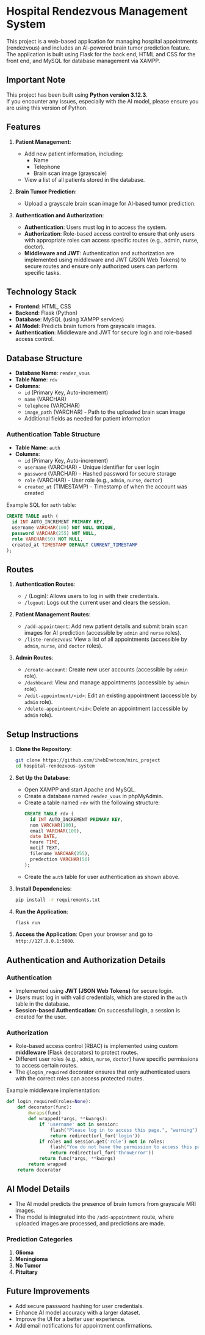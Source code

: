# Hospital Rendezvous Management System

This project is a web-based application for managing hospital appointments (rendezvous) and includes an AI-powered brain tumor prediction feature. The application is built using Flask for the back end, HTML and CSS for the front end, and MySQL for database management via XAMPP.

## Important Note

This project has been built using **Python version 3.12.3**.  
If you encounter any issues, especially with the AI model, please ensure you are using this version of Python.

## Features

1. **Patient Management**:
   - Add new patient information, including:
     - Name
     - Telephone
     - Brain scan image (grayscale)
   - View a list of all patients stored in the database.

2. **Brain Tumor Prediction**:
   - Upload a grayscale brain scan image for AI-based tumor prediction.

3. **Authentication and Authorization**:
   - **Authentication**: Users must log in to access the system.
   - **Authorization**: Role-based access control to ensure that only users with appropriate roles can access specific routes (e.g., admin, nurse, doctor).
   - **Middleware and JWT**: Authentication and authorization are implemented using middleware and JWT (JSON Web Tokens) to secure routes and ensure only authorized users can perform specific tasks.

## Technology Stack

- **Frontend**: HTML, CSS
- **Backend**: Flask (Python)
- **Database**: MySQL (using XAMPP services)
- **AI Model**: Predicts brain tumors from grayscale images.
- **Authentication**: Middleware and JWT for secure login and role-based access control.

## Database Structure

- **Database Name**: `rendez_vous`
- **Table Name**: `rdv`
- **Columns**:
  - `id` (Primary Key, Auto-increment)
  - `name` (VARCHAR)
  - `telephone` (VARCHAR)
  - `image_path` (VARCHAR) - Path to the uploaded brain scan image
  - Additional fields as needed for patient information

### Authentication Table Structure

- **Table Name**: `auth`
- **Columns**:
  - `id` (Primary Key, Auto-increment)
  - `username` (VARCHAR) - Unique identifier for user login
  - `password` (VARCHAR) - Hashed password for secure storage
  - `role` (VARCHAR) - User role (e.g., `admin`, `nurse`, `doctor`)
  - `created_at` (TIMESTAMP) - Timestamp of when the account was created

Example SQL for `auth` table:

```sql
CREATE TABLE auth (
  id INT AUTO_INCREMENT PRIMARY KEY,
  username VARCHAR(100) NOT NULL UNIQUE,
  password VARCHAR(255) NOT NULL,
  role VARCHAR(50) NOT NULL,
  created_at TIMESTAMP DEFAULT CURRENT_TIMESTAMP
);
```

## Routes

1. **Authentication Routes**:
   - `/` (Login): Allows users to log in with their credentials.
   - `/logout`: Logs out the current user and clears the session.

2. **Patient Management Routes**:
   - `/add-appointment`: Add new patient details and submit brain scan images for AI prediction (accessible by `admin` and `nurse` roles).
   - `/liste-rendezvous`: View a list of all appointments (accessible by `admin`, `nurse`, and `doctor` roles).

3. **Admin Routes**:
   - `/create-account`: Create new user accounts (accessible by `admin` role).
   - `/dashboard`: View and manage appointments (accessible by `admin` role).
   - `/edit-appointment/<id>`: Edit an existing appointment (accessible by `admin` role).
   - `/delete-appointment/<id>`: Delete an appointment (accessible by `admin` role).

## Setup Instructions

1. **Clone the Repository**:
   ```bash
   git clone https://github.com/ihebEnetcom/mini_project
   cd hospital-rendezvous-system
   ```

2. **Set Up the Database**:
   - Open XAMPP and start Apache and MySQL.
   - Create a database named `rendez_vous` in phpMyAdmin.
   - Create a table named `rdv` with the following structure:
     ```sql
     CREATE TABLE rdv (
       id INT AUTO_INCREMENT PRIMARY KEY,
       nom VARCHAR(100),
       email VARCHAR(100),
       date DATE,
       heure TIME,
       motif TEXT,
       filename VARCHAR(255),
       predection VARCHAR(50)
     );
     ```
   - Create the `auth` table for user authentication as shown above.

3. **Install Dependencies**:
   ```bash
   pip install -r requirements.txt
   ```

4. **Run the Application**:
   ```bash
   flask run
   ```

5. **Access the Application**:
   Open your browser and go to `http://127.0.0.1:5000`.

## Authentication and Authorization Details

### Authentication

- Implemented using **JWT (JSON Web Tokens)** for secure login.
- Users must log in with valid credentials, which are stored in the `auth` table in the database.
- **Session-based Authentication**: On successful login, a session is created for the user.

### Authorization

- Role-based access control (RBAC) is implemented using custom **middleware** (Flask decorators) to protect routes.
- Different user roles (e.g., `admin`, `nurse`, `doctor`) have specific permissions to access certain routes.
- The `@login_required` decorator ensures that only authenticated users with the correct roles can access protected routes.

Example middleware implementation:

```python
def login_required(roles=None):
    def decorator(func):
        @wraps(func)
        def wrapped(*args, **kwargs):
            if 'username' not in session:
                flash("Please log in to access this page.", "warning")
                return redirect(url_for('login'))
            if roles and session.get('role') not in roles:
                flash("You do not have the permission to access this page.", "danger")
                return redirect(url_for('throwError'))
            return func(*args, **kwargs)
        return wrapped
    return decorator
```

## AI Model Details

- The AI model predicts the presence of brain tumors from grayscale MRI images.
- The model is integrated into the `/add-appointment` route, where uploaded images are processed, and predictions are made.

### Prediction Categories

1. **Glioma**
2. **Meningioma**
3. **No Tumor**
4. **Pituitary**

## Future Improvements

- Add secure password hashing for user credentials.
- Enhance AI model accuracy with a larger dataset.
- Improve the UI for a better user experience.
- Add email notifications for appointment confirmations.
